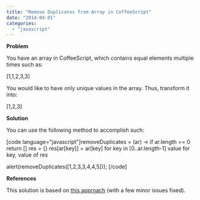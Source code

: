 ```yaml
---
title: "Remove Duplicates from Array in CoffeeScript"
date: "2014-04-01"
categories: 
  - "javascript"
---
```


**Problem**

You have an array in CoffeeScript, which contains equal elements multiple times such as:

\[1,1,2,3,3\]

You would like to have only unique values in the array. Thus, transform it into:

\[1,2,3\]

**Solution**

You can use the following method to accomplish such:

\[code language="javascript"\]removeDuplicates = (ar) -> if ar.length == 0 return \[\] res = {} res\[ar\[key\]\] = ar\[key\] for key in \[0..ar.length-1\] value for key, value of res

alert(removeDuplicates(\[1,2,3,3,4,4,5\])); \[/code\]

**References**

This solution is based on [this approach](http://coffeescriptcookbook.com/chapters/arrays/removing-duplicate-elements-from-arrays) (with a few minor issues fixed).
